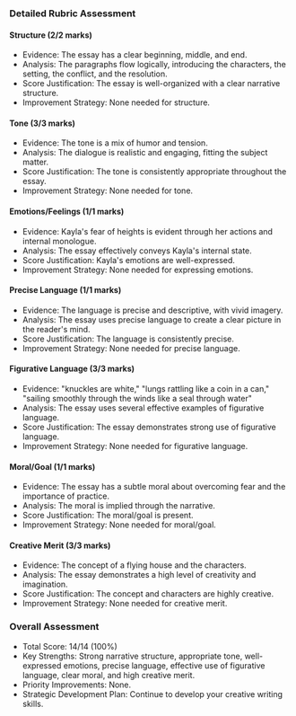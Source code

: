 ### Detailed Rubric Assessment

#### Structure (2/2 marks)

- Evidence: The essay has a clear beginning, middle, and end.
- Analysis: The paragraphs flow logically, introducing the characters, the setting, the conflict, and the resolution.
- Score Justification: The essay is well-organized with a clear narrative structure.
- Improvement Strategy: None needed for structure.

#### Tone (3/3 marks)

- Evidence: The tone is a mix of humor and tension.
- Analysis: The dialogue is realistic and engaging, fitting the subject matter.
- Score Justification: The tone is consistently appropriate throughout the essay.
- Improvement Strategy: None needed for tone.

#### Emotions/Feelings (1/1 marks)

- Evidence: Kayla's fear of heights is evident through her actions and internal monologue.
- Analysis: The essay effectively conveys Kayla's internal state.
- Score Justification: Kayla's emotions are well-expressed.
- Improvement Strategy: None needed for expressing emotions.

#### Precise Language (1/1 marks)

- Evidence: The language is precise and descriptive, with vivid imagery.
- Analysis: The essay uses precise language to create a clear picture in the reader's mind.
- Score Justification: The language is consistently precise.
- Improvement Strategy: None needed for precise language.

#### Figurative Language (3/3 marks)

- Evidence: "knuckles are white," "lungs rattling like a coin in a can," "sailing smoothly through the winds like a seal through water"
- Analysis: The essay uses several effective examples of figurative language.
- Score Justification: The essay demonstrates strong use of figurative language.
- Improvement Strategy: None needed for figurative language.

#### Moral/Goal (1/1 marks)

- Evidence: The essay has a subtle moral about overcoming fear and the importance of practice.
- Analysis: The moral is implied through the narrative.
- Score Justification: The moral/goal is present.
- Improvement Strategy: None needed for moral/goal.

#### Creative Merit (3/3 marks)

- Evidence: The concept of a flying house and the characters.
- Analysis: The essay demonstrates a high level of creativity and imagination.
- Score Justification: The concept and characters are highly creative.
- Improvement Strategy: None needed for creative merit.

### Overall Assessment

- Total Score: 14/14 (100%)
- Key Strengths: Strong narrative structure, appropriate tone, well-expressed emotions, precise language, effective use of figurative language, clear moral, and high creative merit.
- Priority Improvements: None.
- Strategic Development Plan: Continue to develop your creative writing skills.
